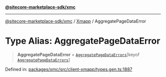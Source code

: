 [**@sitecore-marketplace-sdk/xmc**](../../../../README.md)

***

[@sitecore-marketplace-sdk/xmc](../../../../README.md) / [Xmapp](../README.md) / AggregatePageDataError

# Type Alias: AggregatePageDataError

> **AggregatePageDataError** = [`AggregatePageDataErrors`](AggregatePageDataErrors.md)\[keyof [`AggregatePageDataErrors`](AggregatePageDataErrors.md)\]

Defined in: [packages/xmc/src/client-xmapp/types.gen.ts:1887](https://github.com/Sitecore/marketplace-sdk/blob/e3ec55ede335ad59ac5875d32f0d68c50e7bc899/packages/xmc/src/client-xmapp/types.gen.ts#L1887)
